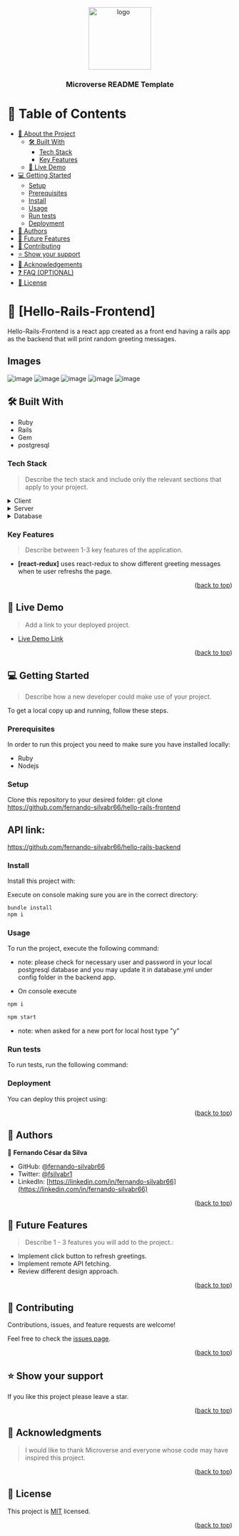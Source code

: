 <a name="readme-top"></a>

<div align="center">
  <img src="murple_logo.png" alt="logo" width="140"  height="auto" />
  <br/>

  <h3><b>Microverse README Template</b></h3>

</div>

# 📗 Table of Contents

- [📖 About the Project](#about-project)
  - [🛠 Built With](#built-with)
    - [Tech Stack](#tech-stack)
    - [Key Features](#key-features)
  - [🚀 Live Demo](#live-demo)
- [💻 Getting Started](#getting-started)
  - [Setup](#setup)
  - [Prerequisites](#prerequisites)
  - [Install](#install)
  - [Usage](#usage)
  - [Run tests](#run-tests)
  - [Deployment](#triangular_flag_on_post-deployment)
- [👥 Authors](#authors)
- [🔭 Future Features](#future-features)
- [🤝 Contributing](#contributing)
- [⭐️ Show your support](#support)
- [🙏 Acknowledgements](#acknowledgements)
- [❓ FAQ (OPTIONAL)](#faq)
- [📝 License](#license)


# 📖 [Hello-Rails-Frontend] <a name="about-project"></a>

Hello-Rails-Frontend is a react app created as a front end having a rails app as the backend that will print random greeting messages.

## Images

![image](https://user-images.githubusercontent.com/77974883/215293463-bd739c86-c853-4bc1-a9df-b352547fef0f.png)
![image](https://user-images.githubusercontent.com/77974883/215293482-b9ad68c7-1163-4dcd-8710-0491e59ceee2.png)
![image](https://user-images.githubusercontent.com/77974883/215293491-c5676aad-9583-4bb7-80cc-2f8148839ffe.png)
![image](https://user-images.githubusercontent.com/77974883/215293503-c9e2741a-e649-431d-b0e0-69f8ce76dae2.png)
![image](https://user-images.githubusercontent.com/77974883/215293527-fbebad4b-26c7-4ab5-b9ef-a8d54124ba2b.png)


## 🛠 Built With <a name="built-with"></a>

- Ruby
- Rails
- Gem
- postgresql

### Tech Stack <a name="tech-stack"></a>

> Describe the tech stack and include only the relevant sections that apply to your project.

<details>
  <summary>Client</summary>
  <ul>
    <li><a href="https://reactjs.org/">React.js</a></li>
  </ul>
</details>

<details>
  <summary>Server</summary>
  <ul>
    <li><a href="https://expressjs.com/">Express.js</a></li>
  </ul>
</details>

<details>
<summary>Database</summary>
  <ul>
    <li><a href="https://www.postgresql.org/">PostgreSQL</a></li>
  </ul>
</details>

### Key Features <a name="key-features"></a>

> Describe between 1-3 key features of the application.

- **[react-redux]** uses react-redux to show different greeting messages when te user refreshs the page.

<p align="right">(<a href="#readme-top">back to top</a>)</p>

## 🚀 Live Demo <a name="live-demo"></a>

> Add a link to your deployed project.

- [Live Demo Link](https://yourdeployedapplicationlink.com)

<p align="right">(<a href="#readme-top">back to top</a>)</p>

## 💻 Getting Started <a name="getting-started"></a>

> Describe how a new developer could make use of your project.

To get a local copy up and running, follow these steps.

### Prerequisites

In order to run this project you need to make sure you have installed locally:
- Ruby 
- Nodejs

### Setup

Clone this repository to your desired folder:
git clone https://github.com/fernando-silvabr66/hello-rails-frontend

## API link:

https://github.com/fernando-silvabr66/hello-rails-backend

### Install

Install this project with:

Execute on console making sure you are in the correct directory:
```sh
bundle install
npm i
```
### Usage

To run the project, execute the following command:

- note: please check for necessary user and password in your local postgresql database and you may update it in database.yml under config folder in the backend app.

- On console execute
```sh
npm i

npm start
```

- note: when asked for a new port for local host type "y"


### Run tests

To run tests, run the following command:

### Deployment

You can deploy this project using:

<p align="right">(<a href="#readme-top">back to top</a>)</p>

## 👥 Authors <a name="authors"></a>

👤 **Fernando César da Silva**

- GitHub: [@fernando-silvabr66](https://github.com/fernando-silvabr66)
- Twitter: [@fsilvabr1](https://twitter.com/fsilvabr1)
- LinkedIn: [https://linkedin.com/in/fernando-silvabr66](https://linkedin.com/in/fernando-silvabr66) 

<p align="right">(<a href="#readme-top">back to top</a>)</p>

## 🔭 Future Features <a name="future-features"></a>

> Describe 1 - 3 features you will add to the project.:

- Implement click button to refresh greetings.
- Implement remote API fetching.
- Review different design approach.

<p align="right">(<a href="#readme-top">back to top</a>)</p>

## 🤝 Contributing <a name="contributing"></a>

Contributions, issues, and feature requests are welcome!

Feel free to check the [issues page](../../issues/).

<p align="right">(<a href="#readme-top">back to top</a>)</p>

## ⭐️ Show your support <a name="support"></a>

If you like this project please leave a star.

<p align="right">(<a href="#readme-top">back to top</a>)</p>

## 🙏 Acknowledgments <a name="acknowledgements"></a>

> I would like to thank Microverse and everyone whose code may have inspired this project.

<p align="right">(<a href="#readme-top">back to top</a>)</p>

## 📝 License <a name="license"></a>

This project is [MIT](./LICENSE) licensed.

<p align="right">(<a href="#readme-top">back to top</a>)</p>
